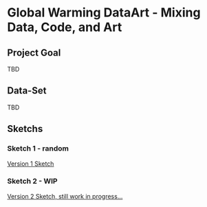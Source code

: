 # Global Warming DataArt - Mixing Data, Code, and Art

## Project Goal

TBD

## Data-Set

TBD

## Sketchs

### Sketch 1 - random

[Version 1 Sketch](v1/)

### Sketch 2 - WIP

[Version 2 Sketch, still work in progress...](v2/)
